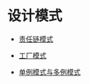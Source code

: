 # 设计模式

- [责任链模式](http://www.zhenchao.org/2016/09/11/chain-of-responsibility/)

- [工厂模式](http://www.zhenchao.org/2016/10/15/design-pattern-factory/)

- [单例模式与多例模式](http://www.zhenchao.org/2016/10/15/design-pattern-singleton/)
